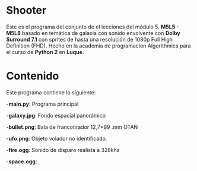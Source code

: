 # Shooter
Este es el programa del conjunto de el lecciones del módulo 5. **M5L5 - M5L8**  basado en temática de galaxia
con sonido envolvente con **Dolby Surround 7.1** con sprites de hasta una resolución de 1080p Full High Definition
(FHD). Hecho en la academia de programacion Algorithmics para el curso de **Python 2** en **Luque.**

# Contenido
Este programa contiene lo siguiente:

-**main.py**: Programa principal

-**galaxy.jpg**: Fondo espacial panorámico

-**bullet.png**: Bala de francotirador 12,7×99 .mm OTAN

-**ufo.png**: Objeto volador no identificado.

-**fire.ogg**: Sonido de disparo realista a 328khz

-**space.ogg**: 

